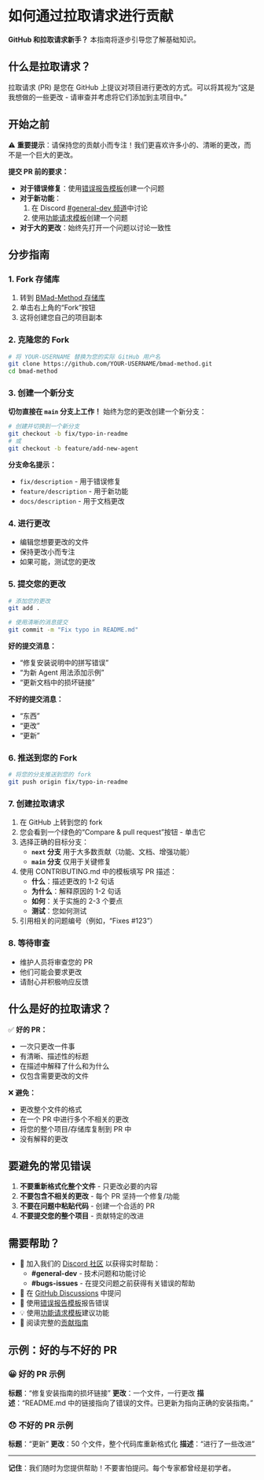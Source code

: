 # 如何通过拉取请求进行贡献

**GitHub 和拉取请求新手？** 本指南将逐步引导您了解基础知识。

## 什么是拉取请求？

拉取请求 (PR) 是您在 GitHub 上提议对项目进行更改的方式。可以将其视为“这是我想做的一些更改 - 请审查并考虑将它们添加到主项目中。”

## 开始之前

⚠️ **重要提示**：请保持您的贡献小而专注！我们更喜欢许多小的、清晰的更改，而不是一个巨大的更改。

**提交 PR 前的要求：**

- **对于错误修复**：使用[错误报告模板](https://github.com/bmadcode/bmad-method/issues/new?template=bug_report.md)创建一个问题
- **对于新功能**：
  1. 在 Discord [#general-dev 频道](https://discord.gg/gk8jAdXWmj)中讨论
  2. 使用[功能请求模板](https://github.com/bmadcode/bmad-method/issues/new?template=feature_request.md)创建一个问题
- **对于大的更改**：始终先打开一个问题以讨论一致性

## 分步指南

### 1. Fork 存储库

1.  转到 [BMad-Method 存储库](https://github.com/bmadcode/bmad-method)
2.  单击右上角的“Fork”按钮
3.  这将创建您自己的项目副本

### 2. 克隆您的 Fork

```bash
# 将 YOUR-USERNAME 替换为您的实际 GitHub 用户名
git clone https://github.com/YOUR-USERNAME/bmad-method.git
cd bmad-method
```

### 3. 创建一个新分支

**切勿直接在 `main` 分支上工作！** 始终为您的更改创建一个新分支：

```bash
# 创建并切换到一个新分支
git checkout -b fix/typo-in-readme
# 或
git checkout -b feature/add-new-agent
```

**分支命名提示：**

- `fix/description` - 用于错误修复
- `feature/description` - 用于新功能
- `docs/description` - 用于文档更改

### 4. 进行更改

- 编辑您想要更改的文件
- 保持更改小而专注
- 如果可能，测试您的更改

### 5. 提交您的更改

```bash
# 添加您的更改
git add .

# 使用清晰的消息提交
git commit -m "Fix typo in README.md"
```

**好的提交消息：**

- “修复安装说明中的拼写错误”
- “为新 Agent 用法添加示例”
- “更新文档中的损坏链接”

**不好的提交消息：**

- “东西”
- “更改”
- “更新”

### 6. 推送到您的 Fork

```bash
# 将您的分支推送到您的 fork
git push origin fix/typo-in-readme
```

### 7. 创建拉取请求

1.  在 GitHub 上转到您的 fork
2.  您会看到一个绿色的“Compare & pull request”按钮 - 单击它
3.  选择正确的目标分支：
    *   **`next` 分支** 用于大多数贡献（功能、文档、增强功能）
    *   **`main` 分支** 仅用于关键修复
4.  使用 CONTRIBUTING.md 中的模板填写 PR 描述：
    *   **什么**：描述更改的 1-2 句话
    *   **为什么**：解释原因的 1-2 句话
    *   **如何**：关于实施的 2-3 个要点
    *   **测试**：您如何测试
5.  引用相关的问题编号（例如，“Fixes #123”）

### 8. 等待审查

- 维护人员将审查您的 PR
- 他们可能会要求更改
- 请耐心并积极响应反馈

## 什么是好的拉取请求？

✅ **好的 PR：**

- 一次只更改一件事
- 有清晰、描述性的标题
- 在描述中解释了什么和为什么
- 仅包含需要更改的文件

❌ **避免：**

- 更改整个文件的格式
- 在一个 PR 中进行多个不相关的更改
- 将您的整个项目/存储库复制到 PR 中
- 没有解释的更改

## 要避免的常见错误

1.  **不要重新格式化整个文件** - 只更改必要的内容
2.  **不要包含不相关的更改** - 每个 PR 坚持一个修复/功能
3.  **不要在问题中粘贴代码** - 创建一个合适的 PR
4.  **不要提交您的整个项目** - 贡献特定的改进

## 需要帮助？

- 💬 加入我们的 [Discord 社区](https://discord.gg/gk8jAdXWmj) 以获得实时帮助：
  - **#general-dev** - 技术问题和功能讨论
  - **#bugs-issues** - 在提交问题之前获得有关错误的帮助
- 💬 在 [GitHub Discussions](https://github.com/bmadcode/bmad-method/discussions) 中提问
- 🐛 使用[错误报告模板](https://github.com/bmadcode/bmad-method/issues/new?template=bug_report.md)报告错误
- 💡 使用[功能请求模板](https://github.com/bmadcode/bmad-method/issues/new?template=feature_request.md)建议功能
- 📖 阅读完整的[贡献指南](../CONTRIBUTING.md)

## 示例：好的与不好的 PR

### 😀 好的 PR 示例

**标题**：“修复安装指南的损坏链接”
**更改**：一个文件，一行更改
**描述**：“README.md 中的链接指向了错误的文件。已更新为指向正确的安装指南。”

### 😞 不好的 PR 示例

**标题**：“更新”
**更改**：50 个文件，整个代码库重新格式化
**描述**：“进行了一些改进”

---

**记住**：我们随时为您提供帮助！不要害怕提问。每个专家都曾经是初学者。
